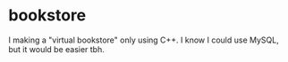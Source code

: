 # bookstore
 I making a "virtual bookstore" only using C++. I know I could use MySQL, but it would be easier tbh.
